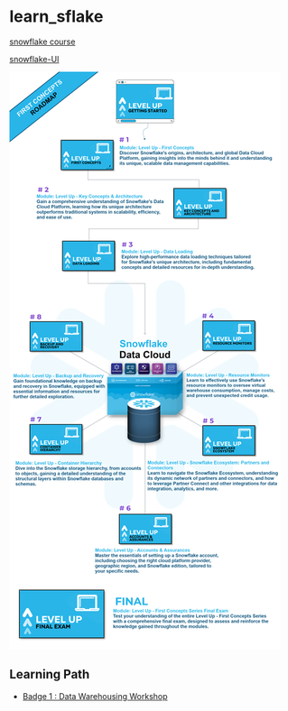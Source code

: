 # learn_sflake



[snowflake course](https://learn.snowflake.com/courses/)

[snowflake-UI](https://app.snowflake.com/uaibrlp/fqb91350/#/homepage)

![roadmap](sflake_learn/pics/roadmap.png)

## Learning Path
- [Badge 1 : Data Warehousing Workshop](sflake_learn/badge1_Data_Warehousing_Workshop/readme.md)



